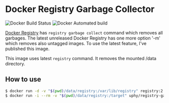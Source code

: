 # Docker Registry Garbage Collector

![Docker Build Status](https://img.shields.io/docker/build/uphy/registry-garbage-collector.svg)
![Docker Automated build](https://img.shields.io/docker/automated/uphy/registry-garbage-collector.svg)

[Docker Registry](https://github.com/docker/distribution) has `registry garbage collect` command which removes all garbages.
The latest unreleased Docker Registry has one more option '-m' which removes also untagged images.
To use the latest feature, I've published this image.

This image uses latest `registry` command.
It removes the mounted /data directory.

## How to use

```bash
$ docker run -d -v "$(pwd)/data/registry:/var/lib/registry" registry:2.6
$ docker run -i --rm -v "$(pwd)/data/registry:/target" uphy/registry-garbage-collector
```
